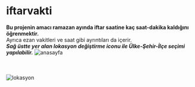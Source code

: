 # iftarvakti
**Bu projenin amacı ramazan ayında iftar saatine kaç saat-dakika kaldığını öğrenmektir.** <br>
Ayrıca ezan vakitleri ve saat gibi ayrıntıları da içerir. <br>
***Sağ üstte yer alan lokasyon değiştirme iconu ile Ülke-Şehir-İlçe seçimi yapılabilir.***
![anasayfa](https://user-images.githubusercontent.com/59209223/116689791-2c2f1f00-a9c1-11eb-8ae3-6801725aaa0f.PNG) <br><br><br><br>
![lokasyon](https://user-images.githubusercontent.com/59209223/116689804-305b3c80-a9c1-11eb-99a2-e3fe95e450fd.PNG)
